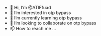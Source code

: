 - 👋 Hi, I’m @ATIFfuad
- 👀 I’m interested in otp bypass 
- 🌱 I’m currently learning otp bypass
- 💞️ I’m looking to collaborate on otp bypass
- 📫 How to reach me ...

<!---
ATIFfuad/ATIFfuad is a ✨ special ✨ repository because its `README.md` (this file) appears on your GitHub profile.
You can click the Preview link to take a look at your changes.
--->
